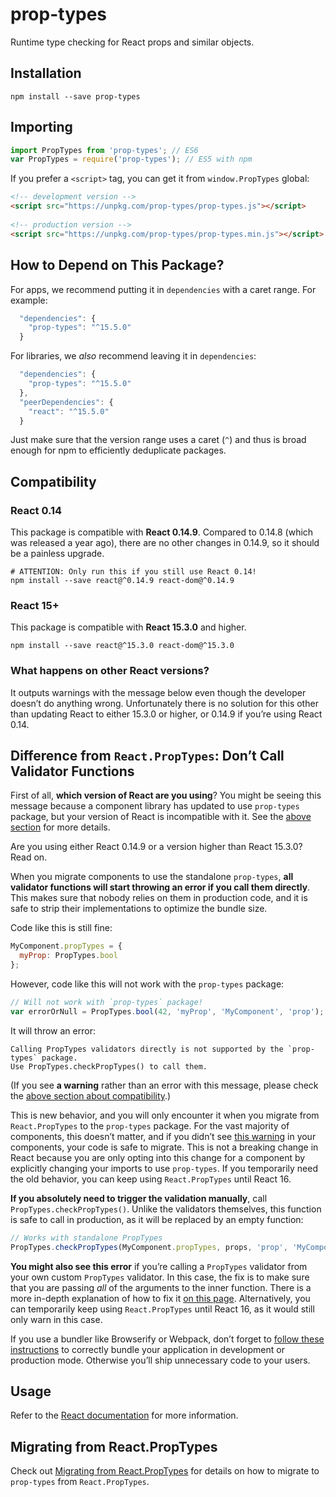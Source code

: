 # prop-types

Runtime type checking for React props and similar objects.

## Installation

```
npm install --save prop-types
```

## Importing

```js
import PropTypes from 'prop-types'; // ES6
var PropTypes = require('prop-types'); // ES5 with npm
```

If you prefer a `<script>` tag, you can get it from `window.PropTypes` global:

```html
<!-- development version -->
<script src="https://unpkg.com/prop-types/prop-types.js"></script>
 
<!-- production version -->
<script src="https://unpkg.com/prop-types/prop-types.min.js"></script>
```

## How to Depend on This Package?

For apps, we recommend putting it in `dependencies` with a caret range.
For example:

```js
  "dependencies": {
    "prop-types": "^15.5.0" 
  }
```

For libraries, we *also* recommend leaving it in `dependencies`:

```js
  "dependencies": {
    "prop-types": "^15.5.0" 
  },
  "peerDependencies": {
    "react": "^15.5.0" 
  }
```

Just make sure that the version range uses a caret (`^`) and thus is broad enough for npm to efficiently deduplicate packages.

## Compatibility

### React 0.14

This package is compatible with **React 0.14.9**. Compared to 0.14.8 (which was released a year ago), there are no other changes in 0.14.9, so it should be a painless upgrade.

```
# ATTENTION: Only run this if you still use React 0.14!
npm install --save react@^0.14.9 react-dom@^0.14.9
```

### React 15+

This package is compatible with **React 15.3.0** and higher.

```
npm install --save react@^15.3.0 react-dom@^15.3.0
```

### What happens on other React versions?

It outputs warnings with the message below even though the developer doesn’t do anything wrong. Unfortunately there is no solution for this other than updating React to either 15.3.0 or higher, or 0.14.9 if you’re using React 0.14.

## Difference from `React.PropTypes`: Don’t Call Validator Functions

First of all, **which version of React are you using**? You might be seeing this message because a component library has updated to use `prop-types` package, but your version of React is incompatible with it. See the [above section](#compatibility) for more details.

Are you using either React 0.14.9 or a version higher than React 15.3.0? Read on.

When you migrate components to use the standalone `prop-types`, **all validator functions will start throwing an error if you call them directly**. This makes sure that nobody relies on them in production code, and it is safe to strip their implementations to optimize the bundle size.

Code like this is still fine:

```js
MyComponent.propTypes = {
  myProp: PropTypes.bool
};
```

However, code like this will not work with the `prop-types` package:

```js
// Will not work with `prop-types` package!
var errorOrNull = PropTypes.bool(42, 'myProp', 'MyComponent', 'prop');
```

It will throw an error:

```
Calling PropTypes validators directly is not supported by the `prop-types` package.
Use PropTypes.checkPropTypes() to call them.
```

(If you see **a warning** rather than an error with this message, please check the [above section about compatibility](#compatibility).)

This is new behavior, and you will only encounter it when you migrate from `React.PropTypes` to the `prop-types` package. For the vast majority of components, this doesn’t matter, and if you didn’t see [this warning](https://facebook.github.io/react/warnings/dont-call-proptypes.html) in your components, your code is safe to migrate. This is not a breaking change in React because you are only opting into this change for a component by explicitly changing your imports to use `prop-types`. If you temporarily need the old behavior, you can keep using `React.PropTypes` until React 16.

**If you absolutely need to trigger the validation manually**, call `PropTypes.checkPropTypes()`. Unlike the validators themselves, this function is safe to call in production, as it will be replaced by an empty function:

```js
// Works with standalone PropTypes
PropTypes.checkPropTypes(MyComponent.propTypes, props, 'prop', 'MyComponent');
```

**You might also see this error** if you’re calling a `PropTypes` validator from your own custom `PropTypes` validator. In this case, the fix is to make sure that you are passing *all* of the arguments to the inner function. There is a more in-depth explanation of how to fix it [on this page](https://facebook.github.io/react/warnings/dont-call-proptypes.html#fixing-the-false-positive-in-third-party-proptypes). Alternatively, you can temporarily keep using `React.PropTypes` until React 16, as it would still only warn in this case.

If you use a bundler like Browserify or Webpack, don’t forget to [follow these instructions](https://facebook.github.io/react/docs/installation.html#development-and-production-versions) to correctly bundle your application in development or production mode. Otherwise you’ll ship unnecessary code to your users.

## Usage

Refer to the [React documentation](https://facebook.github.io/react/docs/typechecking-with-proptypes.html) for more information.

## Migrating from React.PropTypes

Check out [Migrating from React.PropTypes](https://facebook.github.io/react/blog/2017/04/07/react-v15.5.0.html#migrating-from-react.proptypes) for details on how to migrate to `prop-types` from `React.PropTypes`.
